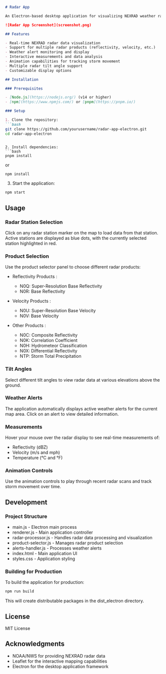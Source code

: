 ```markdown
# Radar App

An Electron-based desktop application for visualizing NEXRAD weather radar data across the United States.

![Radar App Screenshot](screenshot.png)

## Features

- Real-time NEXRAD radar data visualization
- Support for multiple radar products (reflectivity, velocity, etc.)
- Weather alert monitoring and display
- Interactive measurements and data analysis
- Animation capabilities for tracking storm movement
- Multiple radar tilt angle support
- Customizable display options

## Installation

### Prerequisites

- [Node.js](https://nodejs.org/) (v14 or higher)
- [npm](https://www.npmjs.com/) or [pnpm](https://pnpm.io/)

### Setup

1. Clone the repository:
```bash
git clone https://github.com/yourusername/radar-app-electron.git
cd radar-app-electron
 ```
```

2. Install dependencies:
```bash
pnpm install
 ```

or

```bash
npm install
 ```

3. Start the application:
```bash
npm start
 ```

## Usage
### Radar Station Selection
Click on any radar station marker on the map to load data from that station. Active stations are displayed as blue dots, with the currently selected station highlighted in red.

### Product Selection
Use the product selector panel to choose different radar products:

- Reflectivity Products :
  
  - N0Q: Super-Resolution Base Reflectivity
  - N0R: Base Reflectivity
- Velocity Products :
  
  - N0U: Super-Resolution Base Velocity
  - N0V: Base Velocity
- Other Products :
  
  - N0C: Composite Reflectivity
  - N0K: Correlation Coefficient
  - N0H: Hydrometeor Classification
  - N0X: Differential Reflectivity
  - NTP: Storm Total Precipitation
### Tilt Angles
Select different tilt angles to view radar data at various elevations above the ground.

### Weather Alerts
The application automatically displays active weather alerts for the current map area. Click on an alert to view detailed information.

### Measurements
Hover your mouse over the radar display to see real-time measurements of:

- Reflectivity (dBZ)
- Velocity (m/s and mph)
- Temperature (°C and °F)
### Animation Controls
Use the animation controls to play through recent radar scans and track storm movement over time.

## Development
### Project Structure
- main.js - Electron main process
- renderer.js - Main application controller
- radar-processor.js - Handles radar data processing and visualization
- product-selector.js - Manages radar product selection
- alerts-handler.js - Processes weather alerts
- index.html - Main application UI
- styles.css - Application styling
### Building for Production
To build the application for production:

```bash
npm run build
 ```

This will create distributable packages in the dist_electron directory.

## License
MIT License

## Acknowledgments
- NOAA/NWS for providing NEXRAD radar data
- Leaflet for the interactive mapping capabilities
- Electron for the desktop application framework
